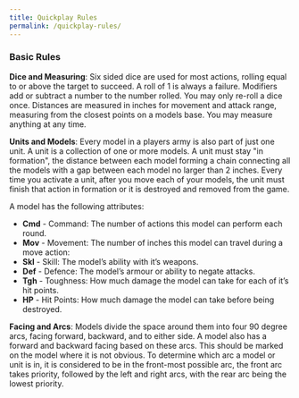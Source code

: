 ```yaml
---
title: Quickplay Rules
permalink: /quickplay-rules/
---
```


### Basic Rules

**Dice and Measuring**: Six sided dice are used for most actions, rolling equal to or above the target to succeed. A roll of 1 is always a failure. Modifiers add or subtract a number to the number rolled. You may only re-roll a dice once. Distances are measured in inches for movement and attack range, measuring from the closest points on a models base. You may measure anything at any time.

**Units and Models**: Every model in a players army is also part of just one unit. A unit is a collection of one or more models. A unit must stay "in formation", the distance between each model forming a chain connecting all the models with a gap between each model no larger than 2 inches. Every time you activate a unit, after you move each of your models, the unit must finish that action in formation or it is destroyed and removed from the game.

A model has the following attributes: 

- **Cmd** - Command: The number of actions this model can perform each round.
- **Mov** - Movement: The number of inches this model can travel during a move action:
- **Skl** - Skill: The model’s ability with it’s weapons.
- **Def** - Defence: The model’s armour or ability to negate attacks.
- **Tgh** - Toughness: How much damage the model can take for each of it’s hit points.
- **HP** - Hit Points: How much damage the model can take before being destroyed.

**Facing and Arcs**: Models divide the space around them into four 90 degree arcs, facing forward, backward, and to either side. A model also has a forward and backward facing based on these arcs. This should be marked on the model where it is not obvious. To determine which arc a model or unit is in, it is considered to be in the front-most possible arc, the front arc takes priority, followed by the left and right arcs, with the rear arc being the lowest priority.